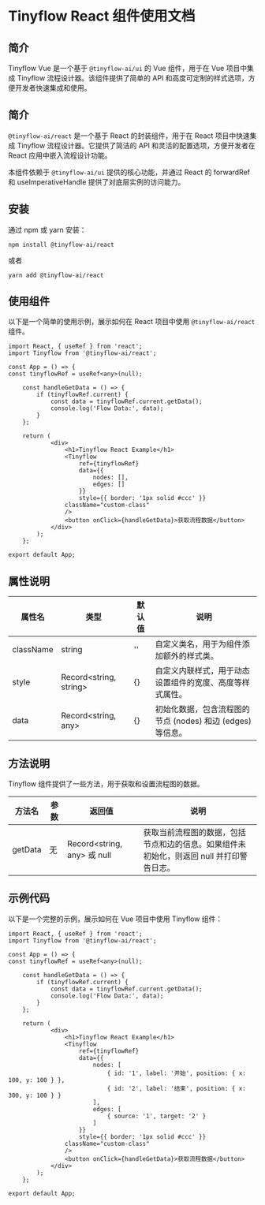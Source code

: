 # Tinyflow React 组件使用文档

## 简介
Tinyflow Vue 是一个基于 `@tinyflow-ai/ui` 的 Vue 组件，用于在 Vue 项目中集成 Tinyflow 流程设计器。该组件提供了简单的 API 和高度可定制的样式选项，方便开发者快速集成和使用。

## 简介
`@tinyflow-ai/react` 是一个基于 React 的封装组件，用于在 React 项目中快速集成 Tinyflow 流程设计器。它提供了简洁的 API 和灵活的配置选项，方便开发者在 React 应用中嵌入流程设计功能。

本组件依赖于 `@tinyflow-ai/ui` 提供的核心功能，并通过 React 的 forwardRef 和 useImperativeHandle 提供了对底层实例的访问能力。


## 安装

通过 npm 或 yarn 安装：



```shell
npm install @tinyflow-ai/react
```
或者
```shell
yarn add @tinyflow-ai/react
```


## 使用组件

以下是一个简单的使用示例，展示如何在 React 项目中使用 `@tinyflow-ai/react` 组件。

```tsx
import React, { useRef } from 'react';
import Tinyflow from '@tinyflow-ai/react';

const App = () => {
const tinyflowRef = useRef<any>(null);

    const handleGetData = () => {
        if (tinyflowRef.current) {
            const data = tinyflowRef.current.getData();
            console.log('Flow Data:', data);
        }
    };

    return (
            <div>
                <h1>Tinyflow React Example</h1>
                <Tinyflow
                    ref={tinyflowRef}
                    data={{
                        nodes: [],
                        edges: []
                    }}
                    style={{ border: '1px solid #ccc' }}
                className="custom-class"
                />
                <button onClick={handleGetData}>获取流程数据</button>
            </div>
        );
    };

export default App;
```

## 属性说明
| 属性名 | 类型 | 默认值 | 说明 |
| --- | --- | --- | --- |
| className | string | '' | 自定义类名，用于为组件添加额外的样式类。 |
| style | Record<string, string> | {} | 自定义内联样式，用于动态设置组件的宽度、高度等样式属性。 |
| data | Record<string, any> | {} | 初始化数据，包含流程图的节点 (nodes) 和边 (edges) 等信息。 |


## 方法说明
Tinyflow 组件提供了一些方法，用于获取和设置流程图的数据。

| 方法名 | 参数 | 返回值                        | 说明 |
| --- | --- |----------------------------| --- |
| getData | 无 | Record<string, any> 或 null | 获取当前流程图的数据，包括节点和边的信息。如果组件未初始化，则返回 null 并打印警告日志。 |


## 示例代码

以下是一个完整的示例，展示如何在 Vue 项目中使用 Tinyflow 组件：

```tsx
import React, { useRef } from 'react';
import Tinyflow from '@tinyflow-ai/react';

const App = () => {
const tinyflowRef = useRef<any>(null);

    const handleGetData = () => {
        if (tinyflowRef.current) {
            const data = tinyflowRef.current.getData();
            console.log('Flow Data:', data);
        }
    };

    return (
            <div>
                <h1>Tinyflow React Example</h1>
                <Tinyflow
                    ref={tinyflowRef}
                    data={{
                        nodes: [
                            { id: '1', label: '开始', position: { x: 100, y: 100 } },
                            { id: '2', label: '结束', position: { x: 300, y: 100 } }
                        ],
                        edges: [
                            { source: '1', target: '2' }
                        ]
                    }}
                    style={{ border: '1px solid #ccc' }}
                className="custom-class"
                />
                <button onClick={handleGetData}>获取流程数据</button>
            </div>
        );
    };

export default App;
```
